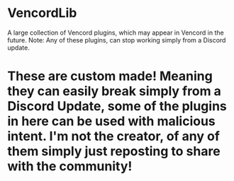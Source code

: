 # VencordLib
A large collection of Vencord plugins, which may appear in Vencord in the future. Note: Any of these plugins, can stop working simply from a Discord update.

# These are custom made! Meaning they can easily break simply from a Discord Update, some of the plugins in here can be used with malicious intent. I'm not the creator, of any of them simply just reposting to share with the community!
